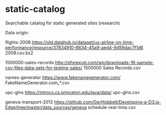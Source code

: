 # static-catalog
Searchable catalog for static generated sites (research)

Data origin:

flights-2008
https://old.datahub.io/dataset/us-airline-on-time-performance/resource/37834910-8634-45a9-aed4-9d59dac7f1d6
2008.csv.bz2

1500000-sales-records
http://eforexcel.com/wp/downloads-18-sample-csv-files-data-sets-for-testing-sales/
1500000 Sales Records.csv

names-generator
https://www.fakenamegenerator.com/
FakeNameGenerator.com_*.csv

upc-glns
https://introcs.cs.princeton.edu/java/data/
upc-glns.csv

geneva-transport-2012
https://github.com/GerHobbelt/Developing-a-D3.js-Edge/tree/master/data_sources/geneva
schedule-real-time.csv

